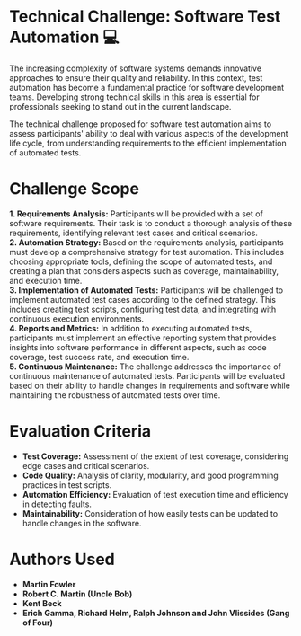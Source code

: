 # Technical Challenge: Software Test Automation :computer:
The increasing complexity of software systems demands innovative approaches to ensure their quality and reliability. In this context, test automation has become a fundamental practice for software development teams. Developing strong technical skills in this area is essential for professionals seeking to stand out in the current landscape.

<p>The technical challenge proposed for software test automation aims to assess participants' ability to deal with various aspects of the development life cycle, from understanding requirements to the efficient implementation of automated tests.

# Challenge Scope
**1. Requirements Analysis:** Participants will be provided with a set of software requirements. Their task is to conduct a thorough analysis of these requirements, identifying relevant test cases and critical scenarios.<br>
**2. Automation Strategy:** Based on the requirements analysis, participants must develop a comprehensive strategy for test automation. This includes choosing appropriate tools, defining the scope of automated tests, and creating a plan that considers aspects such as coverage, maintainability, and execution time.<br>
**3. Implementation of Automated Tests:** Participants will be challenged to implement automated test cases according to the defined strategy. This includes creating test scripts, configuring test data, and integrating with continuous execution environments.<br>
**4. Reports and Metrics:** In addition to executing automated tests, participants must implement an effective reporting system that provides insights into software performance in different aspects, such as code coverage, test success rate, and execution time.<br>
**5. Continuous Maintenance:** The challenge addresses the importance of continuous maintenance of automated tests. Participants will be evaluated based on their ability to handle changes in requirements and software while maintaining the robustness of automated tests over time.<br>

# Evaluation Criteria
* **Test Coverage:** Assessment of the extent of test coverage, considering edge cases and critical scenarios.<br>
* **Code Quality:** Analysis of clarity, modularity, and good programming practices in test scripts.<br>
* **Automation Efficiency:** Evaluation of test execution time and efficiency in detecting faults.<br>
* **Maintainability:** Consideration of how easily tests can be updated to handle changes in the software.<br>

# Authors Used
* **Martin Fowler**
* **Robert C. Martin (Uncle Bob)**
* **Kent Beck**
* **Erich Gamma, Richard Helm, Ralph Johnson and John Vlissides (Gang of Four)**
